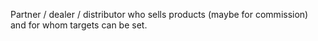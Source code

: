 Partner / dealer / distributor who sells products (maybe for commission) and for whom targets can be set.